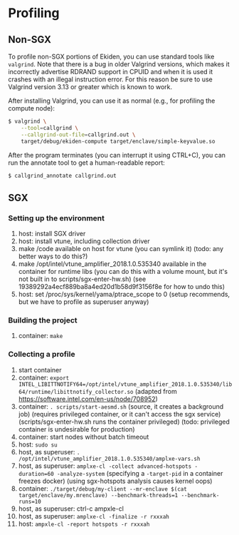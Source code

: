 # Profiling

## Non-SGX

To profile non-SGX portions of Ekiden, you can use standard tools like `valgrind`. Note that there
is a bug in older Valgrind versions, which makes it incorrectly advertise RDRAND support in CPUID
and when it is used it crashes with an illegal instruction error. For this reason be sure to use
Valgrind version 3.13 or greater which is known to work.

After installing Valgrind, you can use it as normal (e.g., for profiling the compute node):
```bash
$ valgrind \
    --tool=callgrind \
    --callgrind-out-file=callgrind.out \
    target/debug/ekiden-compute target/enclave/simple-keyvalue.so
```

After the program terminates (you can interrupt it using CTRL+C), you can run the annotate tool
to get a human-readable report:
```bash
$ callgrind_annotate callgrind.out
```

## SGX

### Setting up the environment
1. host: install SGX driver
1. host: install vtune, including collection driver
1. make /code available on host for vtune
   (you can symlink it)
   (todo: any better ways to do this?)
1. make /opt/intel/vtune_amplifier_2018.1.0.535340 available in the container for runtime libs
   (you can do this with a volume mount, but it's not built in to scripts/sgx-enter-hw.sh)
   (see 19389292a4ecf889ba8a4ed20d1b58d9f3156f8e for how to undo this)
1. host: set /proc/sys/kernel/yama/ptrace_scope to 0
   (setup recommends, but we have to profile as superuser anyway)

### Building the project
1. container: `make`

### Collecting a profile
1. start container
1. container: `export INTEL_LIBITTNOTIFY64=/opt/intel/vtune_amplifier_2018.1.0.535340/lib64/runtime/libittnotify_collector.so`
   (adapted from https://software.intel.com/en-us/node/708952)
1. container: `. scripts/start-aesmd.sh`
   (source, it creates a background job)
   (requires privileged container, or it can't access the sgx service)
   (scripts/sgx-enter-hw.sh runs the container privileged)
   (todo: privileged container is undesirable for production)
1. container: start nodes without batch timeout
1. host: `sudo su`
1. host, as superuser: `. /opt/intel/vtune_amplifier_2018.1.0.535340/amplxe-vars.sh`
1. host, as superuser: `amplxe-cl -collect advanced-hotspots -duration=60 -analyze-system`
   (specifying a `-target-pid` in a container freezes docker)
   (using sgx-hotspots analysis causes kernel oops)
1. container: `./target/debug/my-client --mr-enclave $(cat target/enclave/my.mrenclave) --benchmark-threads=1 --benchmark-runs=10`
1. host, as superuser: ctrl-c ampxle-cl
1. host, as superuser: `amplxe-cl -finalize -r rxxxah`
1. host: `ampxle-cl -report hotspots -r rxxxah`
